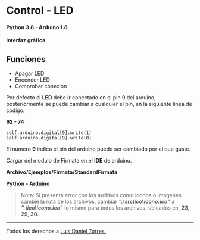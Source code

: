 # **Control - LED**

#### **Python 3.8 - Arduino 1.8**
**Interfaz gráfica**
## **Funciones**

- Apagar LED
- Encender LED
- Comprobar conexión

Por defecto el **LED** debe ir conectado en el pin 9 del arduino, posteriormente se puede cambiar a cualquier el pin, en la siguiente linea de codigo.

**62 - 74**

```
self.arduino.digital[9].write(1)
self.arduino.digital[9].write(0)
```

El numero **9** indica el pin del arduino puede ser cambiado por el que guste.

Cargar del modulo de Firmata en el **IDE** de arduino.

**Archivo/Ejemplos/Firmata/StandardFirmata**

**[Python - ](https://www.python.org/downloads/)**
**[Arduino](https://www.arduino.cc/en/Main/Software)**

> Nota: Si presenta error con los archivos como iconos o imagenes cambie la ruta de los archivos, cambiar **_".\src\ico\icono.ico"_** a **_".\ico\icono.ico_"** lo mismo para todos los archivos, ubicados en, **23, 29, 30.**

---

<p>Todos los derechos a <a href="https://www.instagram.com/luisdanieltorresacosta/">Luis Daniel Torres.</a></p>
